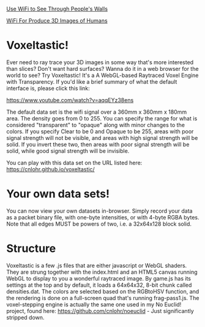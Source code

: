 <a href="https://www.popularmechanics.com/technology/security/a42575068/scientists-use-wifi-to-see-through-walls/">Use WiFi to See Through People's Walls</a>

<a href="https://vpnoverview.com/news/wifi-routers-used-to-produce-3d-images-of-humans/">WiFi For Produce 3D Images of Humans</a>

# Voxeltastic!

Ever need to ray trace your 3D images in some way that's more interested than slices?  Don't want hard surfaces?  Wanna do it in a web browser for the world to see?  Try Voxeltastic!  It's a A WebGL-based Raytraced Voxel Engine with Transparency.  If you'd like a brief summary of what the default interface is, please click this link:

https://www.youtube.com/watch?v=aqqEYz38ens

The default data set is the wifi signal over a 360mm x 360mm x 180mm area.  The density goes from 0 to 255.  You can specify the range for what is considered "transparent" to "opaque" along with minor changes to the colors.  If you specify Clear to be 0 and Opaque to be 255, areas with poor signal strength will not be visible, and areas with high signal strength will be solid.  If you invert these two, then areas with poor signal strength will be solid, while good signal strength will be invisible.

You can play with this data set on the URL listed here: https://cnlohr.github.io/voxeltastic/

# Your own data sets!

You can now view your own datasets in-browser.  Simply record your data as a packet binary file, with one-byte intensities, or with 4-byte RGBA bytes.  Note that all edges MUST be powers of two, i.e. a 32x64x128 block solid.

# Structure

Voxeltastic is a few .js files that are either javascript or WebGL shaders.  They are strung together with the index.html and an HTML5 canvas running WebGL to display to you a wonderful raytraced image.  By game.js has its settings at the top and by default, it loads a 64x64x32, 8-bit chunk called densities.dat.  The colors are selected based on the RGBtoHSV function, and the rendering is done on a full-screen quad that's running frag-pass1.js.  The voxel-stepping engine is actually the same one used in my No Euclid! project, found here: https://github.com/cnlohr/noeuclid - Just significantly stripped down.
